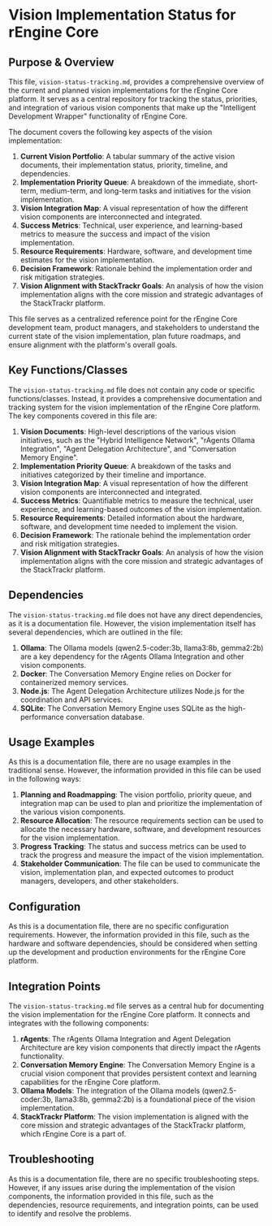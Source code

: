 # Vision Implementation Status for rEngine Core

## Purpose & Overview

This file, `vision-status-tracking.md`, provides a comprehensive overview of the current and planned vision implementations for the rEngine Core platform. It serves as a central repository for tracking the status, priorities, and integration of various vision components that make up the "Intelligent Development Wrapper" functionality of rEngine Core.

The document covers the following key aspects of the vision implementation:

1. **Current Vision Portfolio**: A tabular summary of the active vision documents, their implementation status, priority, timeline, and dependencies.
2. **Implementation Priority Queue**: A breakdown of the immediate, short-term, medium-term, and long-term tasks and initiatives for the vision implementation.
3. **Vision Integration Map**: A visual representation of how the different vision components are interconnected and integrated.
4. **Success Metrics**: Technical, user experience, and learning-based metrics to measure the success and impact of the vision implementation.
5. **Resource Requirements**: Hardware, software, and development time estimates for the vision implementation.
6. **Decision Framework**: Rationale behind the implementation order and risk mitigation strategies.
7. **Vision Alignment with StackTrackr Goals**: An analysis of how the vision implementation aligns with the core mission and strategic advantages of the StackTrackr platform.

This file serves as a centralized reference point for the rEngine Core development team, product managers, and stakeholders to understand the current state of the vision implementation, plan future roadmaps, and ensure alignment with the platform's overall goals.

## Key Functions/Classes

The `vision-status-tracking.md` file does not contain any code or specific functions/classes. Instead, it provides a comprehensive documentation and tracking system for the vision implementation of the rEngine Core platform. The key components covered in this file are:

1. **Vision Documents**: High-level descriptions of the various vision initiatives, such as the "Hybrid Intelligence Network", "rAgents Ollama Integration", "Agent Delegation Architecture", and "Conversation Memory Engine".
2. **Implementation Priority Queue**: A breakdown of the tasks and initiatives categorized by their timeline and importance.
3. **Vision Integration Map**: A visual representation of how the different vision components are interconnected and integrated.
4. **Success Metrics**: Quantifiable metrics to measure the technical, user experience, and learning-based outcomes of the vision implementation.
5. **Resource Requirements**: Detailed information about the hardware, software, and development time needed to implement the vision.
6. **Decision Framework**: The rationale behind the implementation order and risk mitigation strategies.
7. **Vision Alignment with StackTrackr Goals**: An analysis of how the vision implementation aligns with the core mission and strategic advantages of the StackTrackr platform.

## Dependencies

The `vision-status-tracking.md` file does not have any direct dependencies, as it is a documentation file. However, the vision implementation itself has several dependencies, which are outlined in the file:

1. **Ollama**: The Ollama models (qwen2.5-coder:3b, llama3:8b, gemma2:2b) are a key dependency for the rAgents Ollama Integration and other vision components.
2. **Docker**: The Conversation Memory Engine relies on Docker for containerized memory services.
3. **Node.js**: The Agent Delegation Architecture utilizes Node.js for the coordination and API services.
4. **SQLite**: The Conversation Memory Engine uses SQLite as the high-performance conversation database.

## Usage Examples

As this is a documentation file, there are no usage examples in the traditional sense. However, the information provided in this file can be used in the following ways:

1. **Planning and Roadmapping**: The vision portfolio, priority queue, and integration map can be used to plan and prioritize the implementation of the various vision components.
2. **Resource Allocation**: The resource requirements section can be used to allocate the necessary hardware, software, and development resources for the vision implementation.
3. **Progress Tracking**: The status and success metrics can be used to track the progress and measure the impact of the vision implementation.
4. **Stakeholder Communication**: The file can be used to communicate the vision, implementation plan, and expected outcomes to product managers, developers, and other stakeholders.

## Configuration

As this is a documentation file, there are no specific configuration requirements. However, the information provided in this file, such as the hardware and software dependencies, should be considered when setting up the development and production environments for the rEngine Core platform.

## Integration Points

The `vision-status-tracking.md` file serves as a central hub for documenting the vision implementation for the rEngine Core platform. It connects and integrates with the following components:

1. **rAgents**: The rAgents Ollama Integration and Agent Delegation Architecture are key vision components that directly impact the rAgents functionality.
2. **Conversation Memory Engine**: The Conversation Memory Engine is a crucial vision component that provides persistent context and learning capabilities for the rEngine Core platform.
3. **Ollama Models**: The integration of the Ollama models (qwen2.5-coder:3b, llama3:8b, gemma2:2b) is a foundational piece of the vision implementation.
4. **StackTrackr Platform**: The vision implementation is aligned with the core mission and strategic advantages of the StackTrackr platform, which rEngine Core is a part of.

## Troubleshooting

As this is a documentation file, there are no specific troubleshooting steps. However, if any issues arise during the implementation of the vision components, the information provided in this file, such as the dependencies, resource requirements, and integration points, can be used to identify and resolve the problems.
